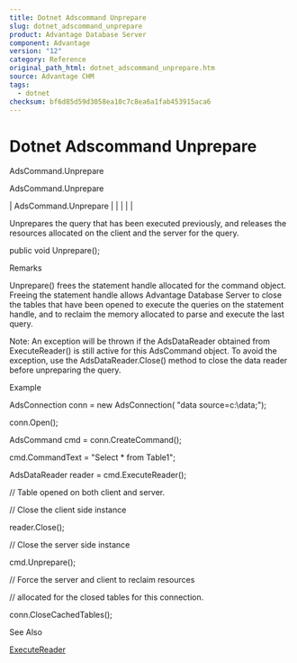 ```yaml
---
title: Dotnet Adscommand Unprepare
slug: dotnet_adscommand_unprepare
product: Advantage Database Server
component: Advantage
version: "12"
category: Reference
original_path_html: dotnet_adscommand_unprepare.htm
source: Advantage CHM
tags:
  - dotnet
checksum: bf6d85d59d3058ea10c7c8ea6a1fab453915aca6
---
```


# Dotnet Adscommand Unprepare

AdsCommand.Unprepare

AdsCommand.Unprepare

| AdsCommand.Unprepare |  |  |  |  |

Unprepares the query that has been executed previously, and releases the resources allocated on the client and the server for the query.

public void Unprepare();

Remarks

Unprepare() frees the statement handle allocated for the command object. Freeing the statement handle allows Advantage Database Server to close the tables that have been opened to execute the queries on the statement handle, and to reclaim the memory allocated to parse and execute the last query.

Note: An exception will be thrown if the AdsDataReader obtained from ExecuteReader() is still active for this AdsCommand object. To avoid the exception, use the AdsDataReader.Close() method to close the data reader before unpreparing the query.

Example

AdsConnection conn = new AdsConnection( "data source=c:\\data;");

conn.Open();

AdsCommand cmd = conn.CreateCommand();

cmd.CommandText = "Select \* from Table1";

AdsDataReader reader = cmd.ExecuteReader();

// Table opened on both client and server.

// Close the client side instance

reader.Close();

// Close the server side instance

cmd.Unprepare();

// Force the server and client to reclaim resources

// allocated for the closed tables for this connection.

conn.CloseCachedTables();

See Also

[ExecuteReader](dotnet_adscommand_executereader.md)
